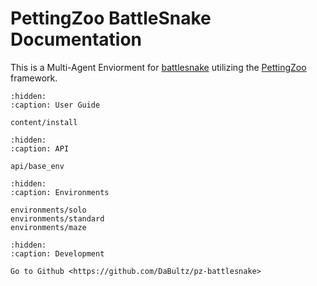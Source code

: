 # PettingZoo BattleSnake Documentation

This is a Multi-Agent Enviorment for [battlesnake](https://battlesnake.com/) utilizing the [PettingZoo](https://pettingzoo.com/) framework.


```{toctree}
:hidden:
:caption: User Guide

content/install
```

```{toctree}
:hidden:
:caption: API

api/base_env
```

```{toctree}
:hidden:
:caption: Environments

environments/solo
environments/standard
environments/maze
```

```{toctree}
:hidden:
:caption: Development

Go to Github <https://github.com/DaBultz/pz-battlesnake>
```
